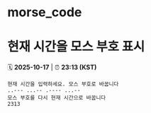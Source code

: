# morse_code
# 현재 시간을 모스 부호 표시
<!-- MORSE_TIME_START -->
🗓️ **2025-10-17** | ⏰ **23:13 (KST)**

```
현재 시간을 입력하세요. 모스 부호로 바꿉니다
..--- ...-- .---- ...--
모스 부호를 다시 현재 시간으로 바꿉니다
2313
```
<!-- MORSE_TIME_END -->
